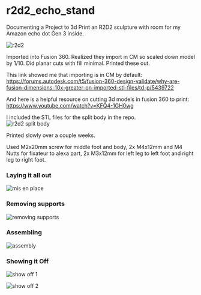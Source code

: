 # r2d2_echo_stand
Documenting a Project to 3d Print an R2D2 sculpture with room for my Amazon echo dot Gen 3 inside.    

![r2d2](./20210220_140757.jpg)

Imported into Fusion 360. Realized they import in CM so scaled down model by 1/10. Did planar cuts with fill minimal. Printed these out.

This link showed me that importing is in CM by default: https://forums.autodesk.com/t5/fusion-360-design-validate/why-are-fusion-dimensions-10x-greater-on-imported-stl-files/td-p/5439722     

And here is a helpful resource on cutting 3d models in fusion 360 to print: https://www.youtube.com/watch?v=KFQ4-1GH0wg     

I included the STL files for the split body in the repo.     
![r2d2 split body](./r2d2_body.PNG)

Printed slowly over a couple weeks.

Used M2x20mm screw for middle foot and body,  2x M4x12mm and M4 Nutts for fixateur to alexa part, 2x M3x12mm for left leg to left foot and right leg to right foot.     

### Laying it all out
![mis en place](./20210220_121328.jpg)    

### Removing supports
![removing supports](./20210220_113406.jpg)     

### Assembling
![assembly](./20210220_135254.jpg)    

### Showing it Off
![show off 1](./20210220_140757.jpg)    

![show off 2](./20210220_140804.jpg)
